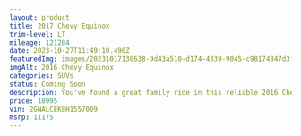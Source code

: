 ```yaml
---
layout: product
title: 2017 Chevy Equinox
trim-level: LT
mileage: 121284
date: 2023-10-27T11:49:10.490Z
featuredImg: images/20231017130638-9d43a510-d174-4339-9045-c98174847d3f.jpg
imgAlt: 2016 Chevy Equinox
categories: SUVs
status: Coming Soon
description: Y﻿ou've found a great family ride in this reliable 2016 Chevy Equinox.
price: 10995
vin: 2GNALCEK8H1557009
msrp: 11175
---
```

